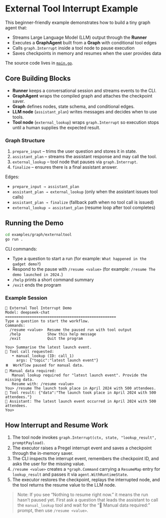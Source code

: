 # External Tool Interrupt Example

This beginner-friendly example demonstrates how to build a tiny graph agent
that:

- Streams Large Language Model (LLM) output through the **Runner**
- Executes a **GraphAgent** built from a **Graph** with conditional tool edges
- Calls `graph.Interrupt` inside a tool node to pause execution
- Saves checkpoints in memory and resumes when the user provides data

The source code lives in [`main.go`](main.go).

## Core Building Blocks

- **Runner** keeps a conversational session and streams events to the CLI.
- **GraphAgent** wraps the compiled graph and attaches the checkpoint saver.
- **Graph** defines nodes, state schema, and conditional edges.
- **LLM node** (`assistant_plan`) writes messages and decides when to use tools.
- **Tool node** (`external_lookup`) wraps `graph.Interrupt` so execution stops
  until a human supplies the expected result.

### Graph Structure

1. `prepare_input` – trims the user question and stores it in state.
2. `assistant_plan` – streams the assistant response and may call the tool.
3. `external_lookup` – tool node that pauses via `graph.Interrupt`.
4. `finalize` – ensures there is a final assistant answer.

Edges:

- `prepare_input → assistant_plan`
- `assistant_plan → external_lookup` (only when the assistant issues tool calls)
- `assistant_plan → finalize` (fallback path when no tool call is issued)
- `external_lookup → assistant_plan` (resume loop after tool completes)

## Running the Demo

```bash
cd examples/graph/externaltool
go run .
```

CLI commands:

- Type a question to start a run (for example: `What happened in the gadget demo?`)
- Respond to the pause with `/resume <value>` (for example: `/resume The demo launched in 2024.`)
- `/help` prints a short command summary
- `/exit` ends the program

### Example Session

```
🔌 External Tool Interrupt Demo
Model: deepseek-chat
==================================================
Type a question to start the workflow.
Commands:
  /resume <value>  Resume the paused run with tool output
  /help            Show this help message
  /exit            Quit the program

You> Summarise the latest launch event.
🔧 Tool call requested:
   • manual_lookup (ID: call_1)
     args: {"topic":"latest launch event"}
⏸️  Workflow paused for manual data.
🛑 Manual data required:
   Manual lookup required for "latest launch event". Provide the missing data.
   Resume with: /resume <value>
You> /resume The launch took place in April 2024 with 500 attendees.
🧰 Tool result: {"data":"The launch took place in April 2024 with 500 attendees."}
🤖 Assistant: The latest launch event occurred in April 2024 with 500 attendees.
You>
```

## How Interrupt and Resume Work

1. The tool node invokes
   `graph.Interrupt(ctx, state, "lookup_result", promptPayload)`.
2. The executor raises a Pregel interrupt event and saves a checkpoint through
   the in-memory saver.
3. The CLI inspects the interrupt event, remembers the checkpoint ID, and asks
   the user for the missing value.
4. `/resume <value>` creates a `*graph.Command` carrying a `ResumeMap`
   entry for `lookup_result` and passes it via `agent.WithRuntimeState`.
5. The executor restores the checkpoint, replays the interrupted node, and
   the tool returns the resume value to the LLM node.

> Note: If you see “Nothing to resume right now.” it means the run hasn’t
> paused yet. First ask a question that leads the assistant to call the
> `manual_lookup` tool and wait for the “🛑 Manual data required:” prompt,
> then use `/resume <value>`.
